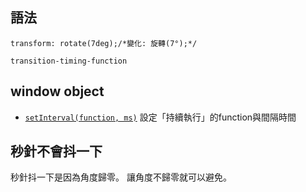 ## 語法

```css=
transform: rotate(7deg);/*變化: 旋轉(7°);*/
```

```css=
transition-timing-function
```

## window object

- [`setInterval(function, ms)`](https://www.w3schools.com/jsref/met_win_setinterval.asp) 設定「持續執行」的function與間隔時間

## 秒針不會抖一下

秒針抖一下是因為角度歸零。
讓角度不歸零就可以避免。
